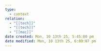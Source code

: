 ```yaml
---
type:
  - context
relation:
  - "[[tech]]"
  - "[[tech]]"
  - "[[mac]]"
date created: Mon, 10 13th 25, 5:45:00 pm
date modified: Mon, 10 13th 25, 6:09:07 pm
---
```

